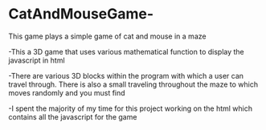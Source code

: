 # CatAndMouseGame-

This game plays a simple game of cat and mouse in a maze

-This a 3D game that uses various mathematical function to display the javascript in html 

-There are various 3D blocks within the program with which a user can travel through. There is also a small traveling throughout the maze to which moves randomly and you must find

-I spent the majority of my time for this project working on the html which contains all the javascript for the game 
